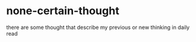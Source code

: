 # none-certain-thought
there are some thought that describe my previous or new thinking in daily read
